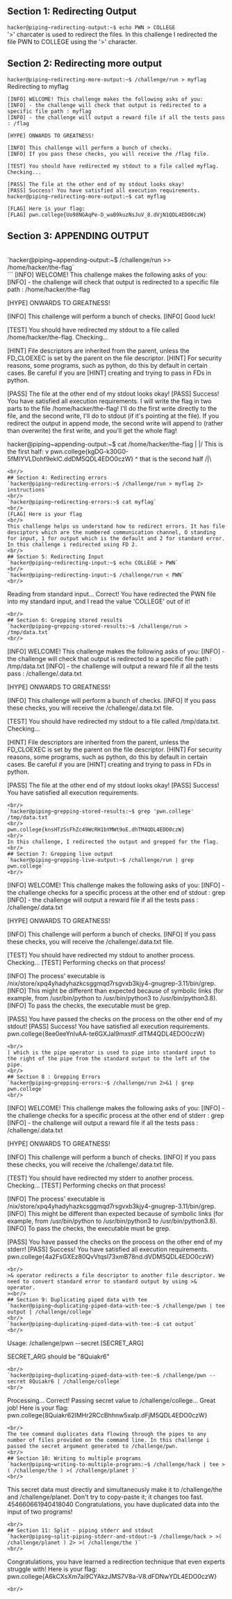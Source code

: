 ## Section 1: Redirecting Output
`hacker@piping~redirecting-output:~$ echo PWN > COLLEGE`
<br/>
'>' charcater is used to redirect the files. In this challenge I redirected the file PWN to COLLEGE using the '>' character.
<br/>
## Section 2: Redirecting more output

`hacker@piping~redirecting-more-output:~$ /challenge/run > myflag`
<br/>
Redirecting to myflag
<br/>
```
[INFO] WELCOME! This challenge makes the following asks of you:
[INFO] - the challenge will check that output is redirected to a specific file path : myflag
[INFO] - the challenge will output a reward file if all the tests pass : /flag

[HYPE] ONWARDS TO GREATNESS!

[INFO] This challenge will perform a bunch of checks.
[INFO] If you pass these checks, you will receive the /flag file.

[TEST] You should have redirected my stdout to a file called myflag. Checking...

[PASS] The file at the other end of my stdout looks okay!
[PASS] Success! You have satisfied all execution requirements.
hacker@piping~redirecting-more-output:~$ cat myflag

[FLAG] Here is your flag:
[FLAG] pwn.college{Uo98NGAqPe-D_waB9kuzNsJuV_8.dVjN1QDL4EDO0czW}
```
## Section 3: APPENDING OUTPUT
<br/>
`hacker@piping~appending-output:~$ /challenge/run >> /home/hacker/the-flag`
<br/>
```
[INFO] WELCOME! This challenge makes the following asks of you:
[INFO] - the challenge will check that output is redirected to a specific file path : /home/hacker/the-flag

[HYPE] ONWARDS TO GREATNESS!

[INFO] This challenge will perform a bunch of checks.
[INFO] Good luck!

[TEST] You should have redirected my stdout to a file called /home/hacker/the-flag. Checking...

[HINT] File descriptors are inherited from the parent, unless the FD_CLOEXEC is set by the parent on the file descriptor.
[HINT] For security reasons, some programs, such as python, do this by default in certain cases. Be careful if you are
[HINT] creating and trying to pass in FDs in python.

[PASS] The file at the other end of my stdout looks okay!
[PASS] Success! You have satisfied all execution requirements.
I will write the flag in two parts to the file /home/hacker/the-flag! I'll do
the first write directly to the file, and the second write, I'll do to stdout
(if it's pointing at the file). If you redirect the output in append mode, the
second write will append to (rather than overwrite) the first write, and you'll
get the whole flag!

hacker@piping~appending-output:~$ cat /home/hacker/the-flag
 |
\|/ This is the first half:
 v
pwn.college{kgDG-k30G0-5fMIYVLDohf9eklC.ddDM5QDL4EDO0czW}
                              ^
     that is the second half /|\
```
<br/>
## Section 4: Redirecting errors
`hacker@piping~redirecting-errors:~$ /challenge/run > myflag 2> instructions`
<br/>
`hacker@piping~redirecting-errors:~$ cat myflag`
<br/>
[FLAG] Here is your flag
<br/>
This challenge helps us understand how to redirect errors. It has file desciptors which are the numbered communication channel, O standing for input, 1 for output which is the default and 2 for standard error. 
In this challenge i redirected using FD 2.
<br/>
## Section 5: Redirecting Input
`hacker@piping~redirecting-input:~$ echo COLLEGE > PWN`
<br/>
`hacker@piping~redirecting-input:~$ /challenge/run < PWN`
<br/>
```
Reading from standard input...
Correct! You have redirected the PWN file into my standard input, and I read
the value 'COLLEGE' out of it!
```
<br/>
## Section 6: Grepping stored results
`hacker@piping~grepping-stored-results:~$ /challenge/run > /tmp/data.txt`
<br/>
```
[INFO] WELCOME! This challenge makes the following asks of you:
[INFO] - the challenge will check that output is redirected to a specific file path : /tmp/data.txt
[INFO] - the challenge will output a reward file if all the tests pass : /challenge/.data.txt

[HYPE] ONWARDS TO GREATNESS!

[INFO] This challenge will perform a bunch of checks.
[INFO] If you pass these checks, you will receive the /challenge/.data.txt file.

[TEST] You should have redirected my stdout to a file called /tmp/data.txt. Checking...

[HINT] File descriptors are inherited from the parent, unless the FD_CLOEXEC is set by the parent on the file descriptor.
[HINT] For security reasons, some programs, such as python, do this by default in certain cases. Be careful if you are
[HINT] creating and trying to pass in FDs in python.

[PASS] The file at the other end of my stdout looks okay!
[PASS] Success! You have satisfied all execution requirements.
```
<br/>
`hacker@piping~grepping-stored-results:~$ grep 'pwn.college' /tmp/data.txt`
<br/>
pwn.college{knsHTzSsFhZc49WcRH1bYMWt9oE.dhTM4QDL4EDO0czW}
<br/>
In this challenge, I redirected the output and grepped for the flag.
<br/>
## Section 7: Grepping live output
`hacker@piping~grepping-live-output:~$ /challenge/run | grep pwn.college`
<br/>
```
[INFO] WELCOME! This challenge makes the following asks of you:
[INFO] - the challenge checks for a specific process at the other end of stdout : grep
[INFO] - the challenge will output a reward file if all the tests pass : /challenge/.data.txt

[HYPE] ONWARDS TO GREATNESS!

[INFO] This challenge will perform a bunch of checks.
[INFO] If you pass these checks, you will receive the /challenge/.data.txt file.

[TEST] You should have redirected my stdout to another process. Checking...
[TEST] Performing checks on that process!

[INFO] The process' executable is /nix/store/xpq4yhadyhazkcsggmqd7rsgvxb3kjy4-gnugrep-3.11/bin/grep.
[INFO] This might be different than expected because of symbolic links (for example, from /usr/bin/python to /usr/bin/python3 to /usr/bin/python3.8).
[INFO] To pass the checks, the executable must be grep.

[PASS] You have passed the checks on the process on the other end of my stdout!
[PASS] Success! You have satisfied all execution requirements.
pwn.college{8ee0eeYnIvAA-te6GXJal9mxstF.dlTM4QDL4EDO0czW}
```
<br/>
| which is the pipe operator is used to pipe into standard input to the right of the pipe from the standard output to the left of the pipe.
<br/>
## Section 8 : Grepping Errors
`hacker@piping~grepping-errors:~$ /challenge/run 2>&1 | grep pwn.college`
<br/>
```
[INFO] WELCOME! This challenge makes the following asks of you:
[INFO] - the challenge checks for a specific process at the other end of stderr : grep
[INFO] - the challenge will output a reward file if all the tests pass : /challenge/.data.txt

[HYPE] ONWARDS TO GREATNESS!

[INFO] This challenge will perform a bunch of checks.
[INFO] If you pass these checks, you will receive the /challenge/.data.txt file.

[TEST] You should have redirected my stderr to another process. Checking...
[TEST] Performing checks on that process!

[INFO] The process' executable is /nix/store/xpq4yhadyhazkcsggmqd7rsgvxb3kjy4-gnugrep-3.11/bin/grep.
[INFO] This might be different than expected because of symbolic links (for example, from /usr/bin/python to /usr/bin/python3 to /usr/bin/python3.8).
[INFO] To pass the checks, the executable must be grep.

[PASS] You have passed the checks on the process on the other end of my stderr!
[PASS] Success! You have satisfied all execution requirements.
pwn.college{4a2FsGXEz80QvVtqsl73xmB78nd.dVDM5QDL4EDO0czW}
```
<br/>
>& operator redirects a file descriptor to another file descriptor. We need to convert standard error to standard output by using >& operator.
><br/>
## Section 9: Duplicating piped data with tee
`hacker@piping~duplicating-piped-data-with-tee:~$ /challenge/pwn | tee output | /challenge/college`
<br/>
`hacker@piping~duplicating-piped-data-with-tee:~$ cat output`
<br/>
```
Usage: /challenge/pwn --secret [SECRET_ARG]

SECRET_ARG should be "8Quiakr6"
```
<br/>
`hacker@piping~duplicating-piped-data-with-tee:~$ /challenge/pwn --secret 8Quiakr6 | /challenge/college`
<br/>
```
Processing...
Correct! Passing secret value to /challenge/college...
Great job! Here is your flag:
pwn.college{8Quiakr62IMHr2RCcBhhnw5xalp.dFjM5QDL4EDO0czW}
```
<br/>
The tee command duplicates data flowing through the pipes to any number of files provided on the command line. In this challenge i passed the secret argument generated to /challenge/pwn.
<br/>
## Section 10: Writing to multiple programs
`hacker@piping~writing-to-multiple-programs:~$ /challenge/hack | tee >( /challenge/the ) >( /challenge/planet )`
<br/>
```
This secret data must directly and simultaneously make it to /challenge/the and
/challenge/planet. Don't try to copy-paste it; it changes too fast.
454660661940418040
Congratulations, you have duplicated data into the input of two programs!
```
<br/>
## Section 11: Split - piping stderr and stdout
`hacker@piping~split-piping-stderr-and-stdout:~$ /challenge/hack > >( /challenge/planet ) 2> >( /challenge/the )`
<br/>
```
Congratulations, you have learned a redirection technique that even experts
struggle with! Here is your flag:
pwn.college{A6kCXsXm7ai9CYAkzJMS7V8a-V8.dFDNwYDL4EDO0czW}
```
<br/>
